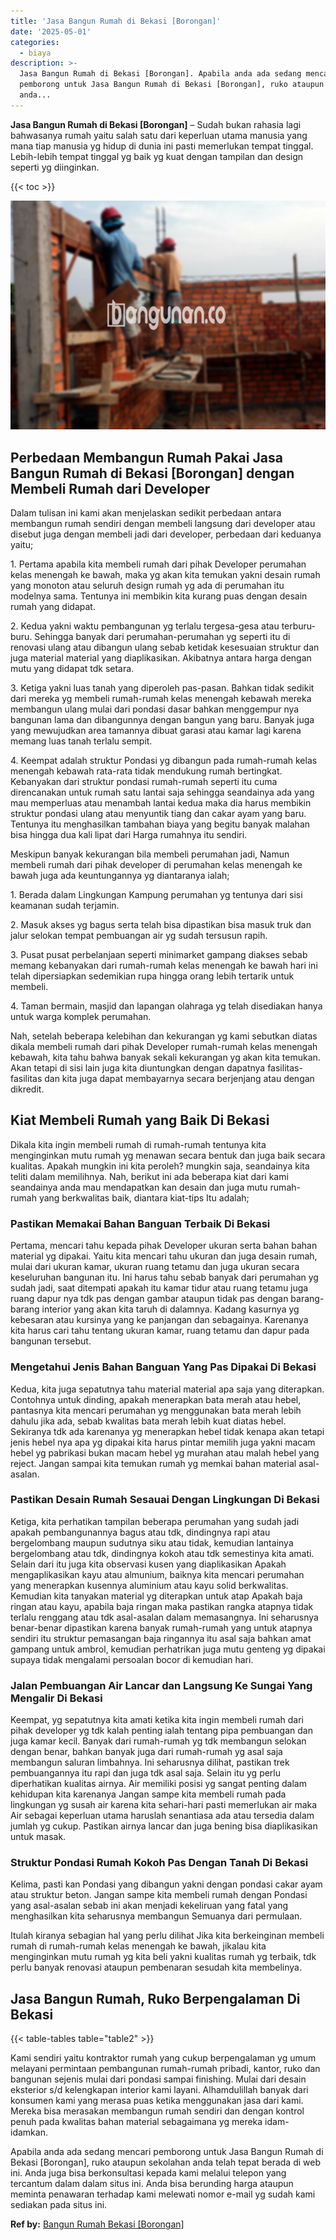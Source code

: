 ```yaml
---
title: 'Jasa Bangun Rumah di Bekasi [Borongan]'
date: '2025-05-01'
categories:
  - biaya
description: >-
  Jasa Bangun Rumah di Bekasi [Borongan]. Apabila anda ada sedang mencari
  pemborong untuk Jasa Bangun Rumah di Bekasi [Borongan], ruko ataupun sekolahan
  anda...
---
```


**Jasa Bangun Rumah di Bekasi \[Borongan\]** – Sudah bukan rahasia lagi bahwasanya rumah yaitu salah satu dari keperluan utama manusia yang mana tiap manusia yg hidup di dunia ini pasti memerlukan tempat tinggal. Lebih-lebih tempat tinggal yg baik yg kuat dengan tampilan dan design seperti yg diinginkan.

{{< toc >}}

![Jasa Bangun Rumah di Bekasi [Borongan]](/images/borong-bangunan-34.png)

## Perbedaan Membangun Rumah Pakai Jasa Bangun Rumah di Bekasi \[Borongan\] dengan Membeli Rumah dari Developer

Dalam tulisan ini kami akan menjelaskan sedikit perbedaan antara membangun rumah sendiri dengan membeli langsung dari developer atau disebut juga dengan membeli jadi dari developer, perbedaan dari keduanya yaitu;

1\. Pertama apabila kita membeli rumah dari pihak Developer perumahan kelas menengah ke bawah, maka yg akan kita temukan yakni desain rumah yang monoton atau seluruh design rumah yg ada di perumahan itu modelnya sama. Tentunya ini membikin kita kurang puas dengan desain rumah yang didapat.

2\. Kedua yakni waktu pembangunan yg terlalu tergesa-gesa atau terburu-buru. Sehingga banyak dari perumahan-perumahan yg seperti itu di renovasi ulang atau dibangun ulang sebab ketidak kesesuaian struktur dan juga material material yang diaplikasikan. Akibatnya antara harga dengan mutu yang didapat tdk setara.

3\. Ketiga yakni luas tanah yang diperoleh pas-pasan. Bahkan tidak sedikit dari mereka yg membeli rumah-rumah kelas menengah kebawah mereka membangun ulang mulai dari pondasi dasar bahkan menggempur nya bangunan lama dan dibangunnya dengan bangun yang baru. Banyak juga yang mewujudkan area tamannya dibuat garasi atau kamar lagi karena memang luas tanah terlalu sempit.

4\. Keempat adalah struktur Pondasi yg dibangun pada rumah-rumah kelas menengah kebawah rata-rata tidak mendukung rumah bertingkat. Kebanyakan dari struktur pondasi rumah-rumah seperti itu cuma direncanakan untuk rumah satu lantai saja sehingga seandainya ada yang mau memperluas atau menambah lantai kedua maka dia harus membikin struktur pondasi ulang atau menyuntik tiang dan cakar ayam yang baru. Tentunya itu menghasilkan tambahan biaya yang begitu banyak malahan bisa hingga dua kali lipat dari Harga rumahnya itu sendiri.

Meskipun banyak kekurangan bila membeli perumahan jadi, Namun membeli rumah dari pihak developer di perumahan kelas menengah ke bawah juga ada keuntungannya yg diantaranya ialah;

1\. Berada dalam Lingkungan Kampung perumahan yg tentunya dari sisi keamanan sudah terjamin.

2\. Masuk akses yg bagus serta telah bisa dipastikan bisa masuk truk dan jalur selokan tempat pembuangan air yg sudah tersusun rapih.

3\. Pusat pusat perbelanjaan seperti minimarket gampang diakses sebab memang kebanyakan dari rumah-rumah kelas menengah ke bawah hari ini telah dipersiapkan sedemikian rupa hingga orang lebih tertarik untuk membeli.

4\. Taman bermain, masjid dan lapangan olahraga yg telah disediakan hanya untuk warga komplek perumahan.

Nah, setelah beberapa kelebihan dan kekurangan yg kami sebutkan diatas dikala membeli rumah dari pihak Developer rumah-rumah kelas menengah kebawah, kita tahu bahwa banyak sekali kekurangan yg akan kita temukan. Akan tetapi di sisi lain juga kita diuntungkan dengan dapatnya fasilitas-fasilitas dan kita juga dapat membayarnya secara berjenjang atau dengan dikredit.

## Kiat Membeli Rumah yang Baik Di Bekasi

Dikala kita ingin membeli rumah di rumah-rumah tentunya kita menginginkan mutu rumah yg menawan secara bentuk dan juga baik secara kualitas. Apakah mungkin ini kita peroleh? mungkin saja, seandainya kita teliti dalam memilihnya. Nah, berikut ini ada beberapa kiat dari kami seandainya anda mau mendapatkan kan desain dan juga mutu rumah-rumah yang berkwalitas baik, diantara kiat-tips Itu adalah;

### Pastikan Memakai Bahan Banguan Terbaik Di Bekasi

Pertama, mencari tahu kepada pihak Developer ukuran serta bahan bahan material yg dipakai. Yaitu kita mencari tahu ukuran dan juga desain rumah, mulai dari ukuran kamar, ukuran ruang tetamu dan juga ukuran secara keseluruhan bangunan itu. Ini harus tahu sebab banyak dari perumahan yg sudah jadi, saat ditempati apakah itu kamar tidur atau ruang tetamu juga ruang dapur nya tdk pas dengan gambar ataupun tidak pas dengan barang-barang interior yang akan kita taruh di dalamnya. Kadang kasurnya yg kebesaran atau kursinya yang ke panjangan dan sebagainya. Karenanya kita harus cari tahu tentang ukuran kamar, ruang tetamu dan dapur pada bangunan tersebut.

### Mengetahui Jenis Bahan Banguan Yang Pas Dipakai Di Bekasi

Kedua, kita juga sepatutnya tahu material material apa saja yang diterapkan. Contohnya untuk dinding, apakah menerapkan bata merah atau hebel, pantasnya kita mencari perumahan yg menggunakan bata merah lebih dahulu jika ada, sebab kwalitas bata merah lebih kuat diatas hebel. Sekiranya tdk ada karenanya yg menerapkan hebel tidak kenapa akan tetapi jenis hebel nya apa yg dipakai kita harus pintar memilih juga yakni macam hebel yg pabrikasi bukan macam hebel yg murahan atau malah hebel yang reject. Jangan sampai kita temukan rumah yg memkai bahan material asal-asalan.

### Pastikan Desain Rumah Sesauai Dengan Lingkungan Di Bekasi

Ketiga, kita perhatikan tampilan beberapa perumahan yang sudah jadi apakah pembangunannya bagus atau tdk, dindingnya rapi atau bergelombang maupun sudutnya siku atau tidak, kemudian lantainya bergelombang atau tdk, dindingnya kokoh atau tdk semestinya kita amati. Selain dari itu juga kita observasi kusen yang diaplikasikan Apakah mengaplikasikan kayu atau almunium, baiknya kita mencari perumahan yang menerapkan kusennya aluminium atau kayu solid berkwalitas. Kemudian kita tanyakan material yg diterapkan untuk atap Apakah baja ringan atau kayu, apabila baja ringan maka pastikan rangka atapnya tidak terlalu renggang atau tdk asal-asalan dalam memasangnya. Ini seharusnya benar-benar dipastikan karena banyak rumah-rumah yang untuk atapnya sendiri itu struktur pemasangan baja ringannya itu asal saja bahkan amat gampang untuk ambrol, kemudian perhatrikan juga mutu genteng yg dipakai supaya tidak mengalami persoalan bocor di kemudian hari.

### Jalan Pembuangan Air Lancar dan Langsung Ke Sungai Yang Mengalir Di Bekasi

Keempat, yg sepatutnya kita amati ketika kita ingin membeli rumah dari pihak developer yg tdk kalah penting ialah tentang pipa pembuangan dan juga kamar kecil. Banyak dari rumah-rumah yg tdk membangun selokan dengan benar, bahkan banyak juga dari rumah-rumah yg asal saja membangun saluran limbahnya. Ini seharusnya dilihat, pastikan trek pembuangannya itu rapi dan juga tdk asal saja. Selain itu yg perlu diperhatikan kualitas airnya. Air memiliki posisi yg sangat penting dalam kehidupan kita karenanya Jangan sampe kita membeli rumah pada lingkungan yg susah air karena kita sehari-hari pasti memerlukan air maka Air sebagai keperluan utama haruslah senantiasa ada atau tersedia dalam jumlah yg cukup. Pastikan airnya lancar dan juga bening bisa diaplikasikan untuk masak.

### Struktur Pondasi Rumah Kokoh Pas Dengan Tanah Di Bekasi

Kelima, pasti kan Pondasi yang dibangun yakni dengan pondasi cakar ayam atau struktur beton. Jangan sampe kita membeli rumah dengan Pondasi yang asal-asalan sebab ini akan menjadi kekeliruan yang fatal yang menghasilkan kita seharusnya membangun Semuanya dari permulaan.

Itulah kiranya sebagian hal yang perlu dilihat Jika kita berkeinginan membeli rumah di rumah-rumah kelas menengah ke bawah, jikalau kita menginginkan mutu rumah yg kita beli yakni kualitas rumah yg terbaik, tdk perlu banyak renovasi ataupun pembenaran sesudah kita membelinya.

## Jasa Bangun Rumah, Ruko Berpengalaman Di Bekasi

{{< table-tables table="table2" >}}

Kami sendiri yaitu kontraktor rumah yang cukup berpengalaman yg umum melayani permintaan pembangunan rumah-rumah pribadi, kantor, ruko dan bangunan sejenis mulai dari pondasi sampai finishing. Mulai dari desain eksterior s/d kelengkapan interior kami layani. Alhamdulillah banyak dari konsumen kami yang merasa puas ketika menggunakan jasa dari kami. Mereka bisa merasakan membangun rumah sendiri dan dengan kontrol penuh pada kwalitas bahan material sebagaimana yg mereka idam-idamkan.

Apabila anda ada sedang mencari pemborong untuk Jasa Bangun Rumah di Bekasi \[Borongan\], ruko ataupun sekolahan anda telah tepat berada di web ini. Anda juga bisa berkonsultasi kepada kami melalui telepon yang tercantum dalam dalam situs ini. Anda bisa berunding harga ataupun meminta penawaran terhadap kami melewati nomor e-mail yg sudah kami sediakan pada situs ini.

**Ref by:** [Bangun Rumah Bekasi [Borongan]](https://id.wikipedia.org/wiki/Bangun)
